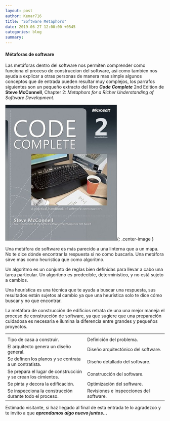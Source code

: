 ```yaml
---
layout: post
author: Kenar716
title: "Software Metaphors"
date: 2019-06-27 12:00:00 +0545
categories: blog
summary:
---
```

#### Métaforas de software

Las metáforas dentro del software nos permiten comprender como funciona el proceso de construccion del software, asi como tambien nos ayuda a explicar a otras personas de manera mas simple algunos conceptos que de entrada pueden resultar muy complejos, los parrafos siguientes son un pequeño extracto del libro _**Code Complete**_ 2nd Edition de **Steve McConnell**, Chapter 2: _Metaphors for a Richer Understanding of Software Development_.

![code-complete-2](/assets/images/posts/2019-06-27-softwaremetaphors/code-complete.jpg){: .center-image }

Una metáfora de software es más parecido a una linterna que a un mapa. No te dice dónde encontrar la respuesta si no como buscarla. Una metáfora sirve más como heurística que como algoritmo. 

Un algoritmo es un conjunto de reglas bien definidas para llevar a cabo una tarea particular. Un algoritmo es predecible, deterministico, y no está sujeto a cambios.

Una heurística es una técnica que te ayuda a buscar una respuesta, sus resultados están sujetos al cambio ya que una heurística solo te dice cómo buscar y no que encontrar. 

La metáfora de construcción de edificios retrata de una una mejor maneja el proceso de construcción de software, ya que sugiere que una preparación cuidadosa es necesaria e ilumina la diferencia entre grandes y pequeños proyectos.

<table class="table table-striped table-bordered align-items-center">
    <colgroup >
        <col width="50%" />
        <col width="50%" />
    </colgroup>
    <tbody>
        <tr>
            <th colspan="2"></th>
        </tr>
        <tr>
            <td markdown="span">Tipo de casa a construir.</td>
            <td markdown="span">Definición del problema.</td>
        </tr>
        <tr>
            <td markdown="span">El arquitecto genera un diseño general.
            </td>
            <td markdown="span">Diseño arquitectónico del software.
            </td>
        </tr>
        <tr>
            <td markdown="span">Se definen los planos y se contrata a un contratista.
            </td>
            <td markdown="span">Diseño detallado del software.
            </td>
        </tr>
        <tr>
            <td markdown="span">Se prepara el lugar de construcción y se crean los cimientos.
            </td>
            <td markdown="span">Construcción del software.
            </td>
        </tr>
        <tr>
            <td markdown="span">Se pinta y decora la edificación.
            </td>
            <td markdown="span">Optimización del software.
            </td>
        </tr>
        <tr>
            <td markdown="span">Se inspecciona la construcción durante todo el proceso.
            </td>
            <td markdown="span">Revisiones e inspecciones del software.
            </td>
        </tr>
    </tbody>
</table>


Estimado visitante, si haz llegado al final de esta entrada te lo agradezco y te invito a que _**aprendamos algo nuevo juntos...**_
